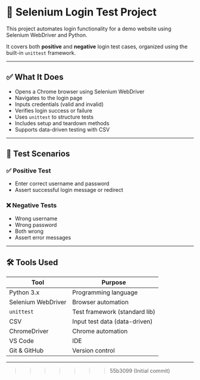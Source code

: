 # 🔐 Selenium Login Test Project

This project automates login functionality for a demo website using Selenium WebDriver and Python.

It covers both **positive** and **negative** login test cases, organized using the built-in `unittest` framework.

---

## ✅ What It Does

- Opens a Chrome browser using Selenium WebDriver
- Navigates to the login page
- Inputs credentials (valid and invalid)
- Verifies login success or failure
- Uses `unittest` to structure tests
- Includes setup and teardown methods
- Supports data-driven testing with CSV

---

## 🧪 Test Scenarios

### ✅ Positive Test
- Enter correct username and password
- Assert successful login message or redirect

### ❌ Negative Tests
- Wrong username
- Wrong password
- Both wrong
- Assert error messages

---

## 🛠️ Tools Used

| Tool              | Purpose                        |
|-------------------|--------------------------------|
| Python 3.x        | Programming language           |
| Selenium WebDriver| Browser automation             |
| `unittest`        | Test framework (standard lib)  |
| CSV               | Input test data (data-driven)  |
| ChromeDriver      | Chrome automation              |
| VS Code           | IDE                            |
| Git & GitHub      | Version control                |

---
>>>>>>> 55b3099 (Initial commit)

